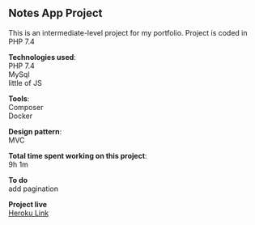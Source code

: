 ## Notes App Project

This is an intermediate-level project for my portfolio. Project is coded in PHP 7.4

**Technologies used**:  
PHP 7.4  
MySql  
little of JS

**Tools**:  
Composer  
Docker

**Design pattern**:  
MVC

**Total time spent working on this project**:  
9h 1m

**To do**  
add pagination

**Project live**  
[Heroku Link](https://php-notes-app.herokuapp.com/)